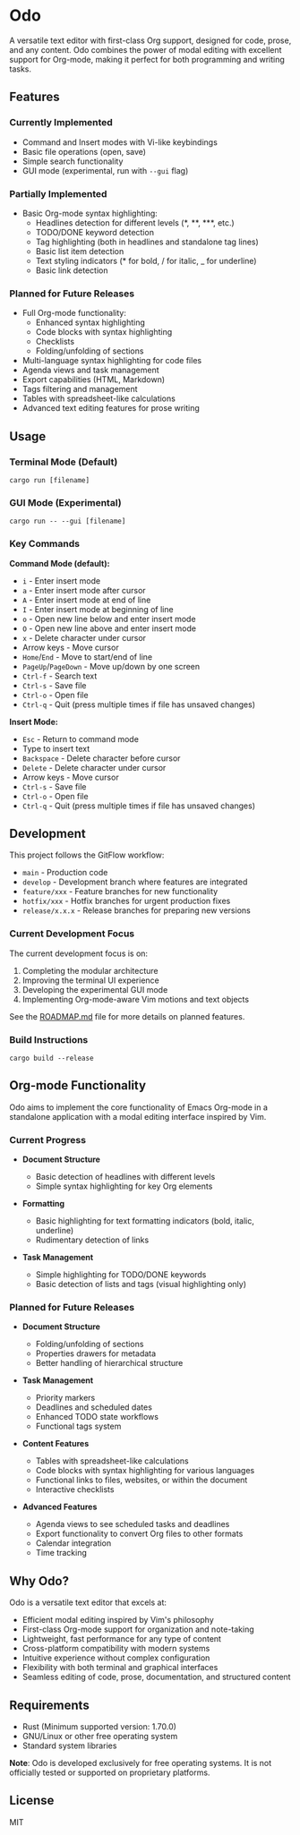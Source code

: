 # Odo

A versatile text editor with first-class Org support, designed for code, prose, and any content. Odo combines the power of modal editing with excellent support for Org-mode, making it perfect for both programming and writing tasks.

## Features

### Currently Implemented
- Command and Insert modes with Vi-like keybindings
- Basic file operations (open, save)
- Simple search functionality
- GUI mode (experimental, run with `--gui` flag)

### Partially Implemented
- Basic Org-mode syntax highlighting:
  - Headlines detection for different levels (*, **, ***, etc.)
  - TODO/DONE keyword detection
  - Tag highlighting (both in headlines and standalone tag lines)
  - Basic list item detection
  - Text styling indicators (* for bold, / for italic, _ for underline)
  - Basic link detection

### Planned for Future Releases
- Full Org-mode functionality:
  - Enhanced syntax highlighting
  - Code blocks with syntax highlighting
  - Checklists
  - Folding/unfolding of sections
- Multi-language syntax highlighting for code files
- Agenda views and task management
- Export capabilities (HTML, Markdown)
- Tags filtering and management
- Tables with spreadsheet-like calculations
- Advanced text editing features for prose writing

## Usage

### Terminal Mode (Default)
```
cargo run [filename]
```

### GUI Mode (Experimental)
```
cargo run -- --gui [filename]
```

### Key Commands

**Command Mode (default):**
- `i` - Enter insert mode
- `a` - Enter insert mode after cursor
- `A` - Enter insert mode at end of line
- `I` - Enter insert mode at beginning of line
- `o` - Open new line below and enter insert mode
- `O` - Open new line above and enter insert mode
- `x` - Delete character under cursor
- Arrow keys - Move cursor
- `Home`/`End` - Move to start/end of line
- `PageUp`/`PageDown` - Move up/down by one screen
- `Ctrl-f` - Search text
- `Ctrl-s` - Save file
- `Ctrl-o` - Open file
- `Ctrl-q` - Quit (press multiple times if file has unsaved changes)

**Insert Mode:**
- `Esc` - Return to command mode
- Type to insert text
- `Backspace` - Delete character before cursor
- `Delete` - Delete character under cursor
- Arrow keys - Move cursor
- `Ctrl-s` - Save file
- `Ctrl-o` - Open file
- `Ctrl-q` - Quit (press multiple times if file has unsaved changes)

## Development

This project follows the GitFlow workflow:

- `main` - Production code
- `develop` - Development branch where features are integrated
- `feature/xxx` - Feature branches for new functionality
- `hotfix/xxx` - Hotfix branches for urgent production fixes
- `release/x.x.x` - Release branches for preparing new versions

### Current Development Focus

The current development focus is on:
1. Completing the modular architecture
2. Improving the terminal UI experience
3. Developing the experimental GUI mode
4. Implementing Org-mode-aware Vim motions and text objects

See the [ROADMAP.md](ROADMAP.md) file for more details on planned features.

### Build Instructions

```
cargo build --release
```

## Org-mode Functionality

Odo aims to implement the core functionality of Emacs Org-mode in a standalone application with a modal editing interface inspired by Vim.

### Current Progress
- **Document Structure**
  - Basic detection of headlines with different levels
  - Simple syntax highlighting for key Org elements

- **Formatting**
  - Basic highlighting for text formatting indicators (bold, italic, underline)
  - Rudimentary detection of links

- **Task Management**
  - Simple highlighting for TODO/DONE keywords
  - Basic detection of lists and tags (visual highlighting only)

### Planned for Future Releases
- **Document Structure**
  - Folding/unfolding of sections
  - Properties drawers for metadata
  - Better handling of hierarchical structure

- **Task Management**
  - Priority markers
  - Deadlines and scheduled dates
  - Enhanced TODO state workflows
  - Functional tags system

- **Content Features**
  - Tables with spreadsheet-like calculations
  - Code blocks with syntax highlighting for various languages
  - Functional links to files, websites, or within the document
  - Interactive checklists

- **Advanced Features**
  - Agenda views to see scheduled tasks and deadlines
  - Export functionality to convert Org files to other formats
  - Calendar integration
  - Time tracking

## Why Odo?

Odo is a versatile text editor that excels at:
- Efficient modal editing inspired by Vim's philosophy
- First-class Org-mode support for organization and note-taking
- Lightweight, fast performance for any type of content
- Cross-platform compatibility with modern systems
- Intuitive experience without complex configuration
- Flexibility with both terminal and graphical interfaces
- Seamless editing of code, prose, documentation, and structured content

## Requirements

- Rust (Minimum supported version: 1.70.0)
- GNU/Linux or other free operating system
- Standard system libraries

**Note**: Odo is developed exclusively for free operating systems. It is not officially tested or supported on proprietary platforms.

## License

MIT